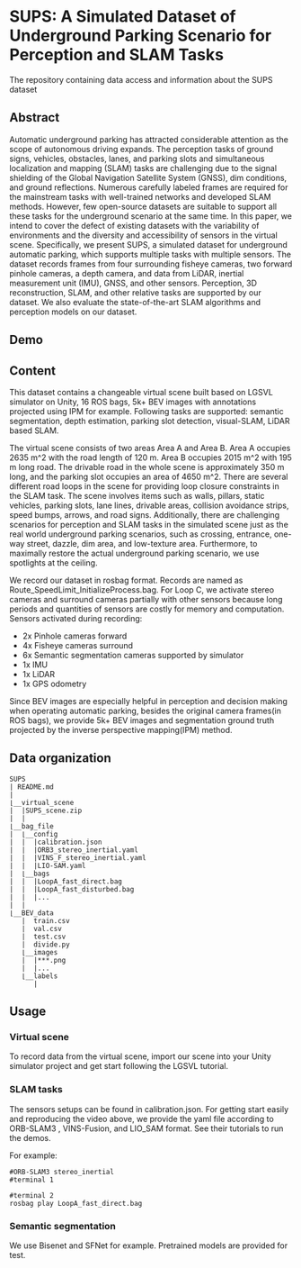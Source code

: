 # SUPS: A Simulated Dataset of Underground Parking Scenario for Perception and SLAM Tasks
The repository containing data access and information about the SUPS dataset

## Abstract
Automatic underground parking has attracted considerable attention as the scope of autonomous driving expands. The perception tasks of ground signs, vehicles, obstacles, lanes, and parking slots and simultaneous localization and mapping (SLAM) tasks are challenging due to the signal shielding of the Global Navigation Satellite System (GNSS), dim conditions, and ground reflections. Numerous carefully labeled frames are required for the mainstream tasks with well-trained networks and developed SLAM methods. However, few open-source datasets are suitable to support all these tasks for the underground scenario at the same time. In this paper, we intend to cover the defect of existing datasets with the variability of environments and the diversity and accessibility of sensors in the virtual scene. Specifically, we present SUPS, a simulated dataset for underground automatic parking, which supports multiple tasks with multiple sensors. The dataset records frames from four surrounding fisheye cameras, two forward pinhole cameras, a depth camera, and data from LiDAR, inertial measurement unit (IMU), GNSS, and other sensors. Perception, 3D reconstruction, SLAM, and other relative tasks are supported by our dataset. We also evaluate the state-of-the-art SLAM algorithms and perception models on our dataset.

## Demo

## Content
This dataset contains a changeable virtual scene built based on LGSVL simulator on Unity, 16 ROS bags, 5k+ BEV images with annotations projected using IPM for example. Following tasks are supported: semantic segmentation, depth estimation, parking slot detection, visual-SLAM, LiDAR based SLAM.

The virtual scene consists of two areas Area A and Area B. Area A occupies 2635 m^2 with the road length of 120 m. Area B occupies 2015 m^2 with 195 m long road. The drivable road in the whole scene is approximately 350 m long, and the parking slot occupies an area of 4650 m^2. There are several different road loops in the scene for providing loop closure constraints in the SLAM task. The scene involves items such as walls, pillars, static vehicles, parking slots, lane lines, drivable areas, collision avoidance strips, speed bumps, arrows, and road signs. Additionally, there are challenging scenarios for perception and SLAM tasks in the simulated scene just as the real world underground parking scenarios, such as crossing, entrance, one-way street, dazzle, dim area, and low-texture area. Furthermore, to maximally restore the actual underground parking scenario, we use spotlights at the ceiling.

We record our dataset in rosbag format. Records are named as Route_SpeedLimit_InitializeProcess.bag. For Loop C, we activate stereo cameras and surround cameras partially with other sensors because long periods and quantities of sensors are costly for memory and computation. Sensors activated during recording:
* 2x Pinhole cameras forward
* 4x Fisheye cameras surround
* 6x Semantic segmentation cameras supported by simulator
* 1x IMU
* 1x LiDAR
* 1x GPS odometry

Since BEV images are especially helpful in perception and decision making when operating automatic parking, besides the original camera frames(in ROS bags), we provide 5k+ BEV images and segmentation ground truth projected by the inverse perspective mapping(IPM) method.

## Data organization
```
SUPS
| README.md
|
⌊__virtual_scene
|  |SUPS_scene.zip
|  |
⌊__bag_file
|  ⌊__config
|  |  |calibration.json
|  |  |ORB3_stereo_inertial.yaml
|  |  |VINS_F_stereo_inertial.yaml
|  |  |LIO-SAM.yaml
|  ⌊__bags
|  |  |LoopA_fast_direct.bag
|  |  |LoopA_fast_disturbed.bag
|  |  |...
|  |
⌊__BEV_data
   |  train.csv
   |  val.csv
   |  test.csv
   |  divide.py
   ⌊__images
   |  |***.png
   |  |...
   ⌊__labels
      |
```
## Usage
### Virtual scene
To record data from the virtual scene, import our scene into your Unity simulator project and get start following the LGSVL tutorial.
### SLAM tasks
The sensors setups can be found in calibration.json. For getting start easily and reproducing the video above, we provide the yaml file according to ORB-SLAM3 , VINS-Fusion, and LIO_SAM format. See their tutorials to run the demos.

For example:
```
#ORB-SLAM3 stereo_inertial
#terminal 1

#terminal 2
rosbag play LoopA_fast_direct.bag

```
### Semantic segmentation
We use Bisenet and SFNet for example. Pretrained models are provided for test.
